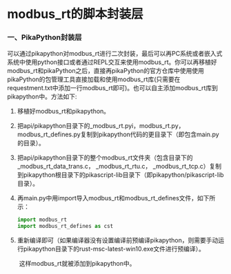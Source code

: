 # modbus_rt的脚本封装层

### 一、PikaPython封装层

​        可以通过pikapython对modbus_rt进行二次封装，最后可以再PC系统或者嵌入式系统中使用python接口或者通过REPL交互来使用modbus_rt。你可以再移植好modbus_rt和pikaPython之后，直接再pikaPython的官方仓库中使用使用pikaPython的包管理工具直接加载和使用modbus_rt库(只需要在requestment.txt中添加一行modbus_rt即可)。也可以自主添加modbus_rt库到pikapython中。方法如下:

1. 移植好modbus_rt和pikapython。

2. 把api/pikapython目录下的_modbus_rt.pyi，modbus_rt.py，modbus_rt_defines.py复制到pikapython代码的更目录下（即包含main.py的目录）。

3. 把api/pikapython目录下的整个modbus_rt文件夹（包含目录下的_modbus_rt_data_trans.c， _modbus_rt_rtu.c， _modbus_rt_tcp.c）复制到pikapython根目录下的pikascript-lib目录下（即pikapython/pikascript-lib目录）。

4. 再main.py中用import导入modbus_rt和modbus_rt_defines文件，如下所示：

   ```python
   import modbus_rt
   import modbus_rt_defines as cst
   ```

5. 重新编译即可（如果编译器没有设置编译前预编译pikapython，则需要手动运行pikapython目录下的rust-msc-latest-win10.exe文件进行预编译）。

   ​       这样modbus_rt就被添加到pikapython中。

